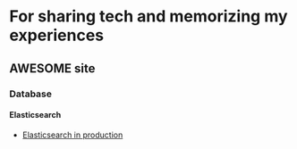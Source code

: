 # For sharing tech and memorizing my experiences

## AWESOME site
### Database
#### Elasticsearch
* [Elasticsearch in production](https://www.elastic.co/kr/blog/found-elasticsearch-in-production)
